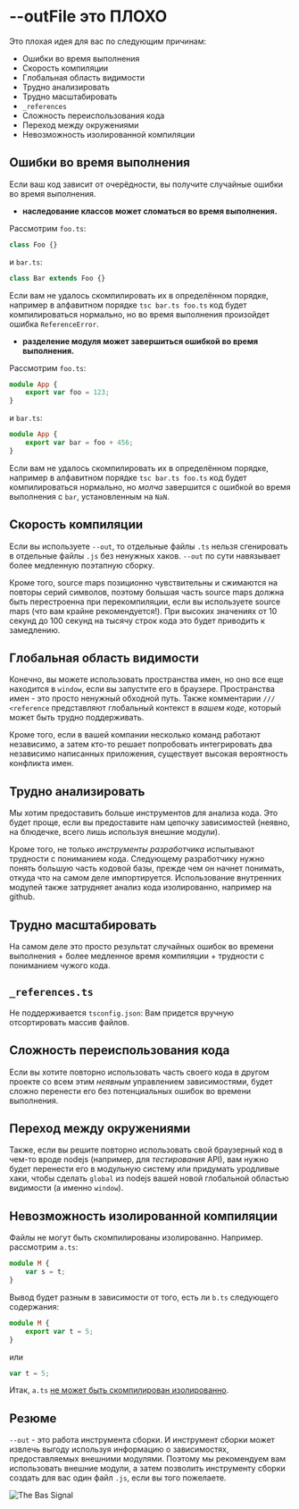 # --outFile это ПЛОХО

Это плохая идея для вас по следующим причинам:

-   Ошибки во время выполнения
-   Скорость компиляции
-   Глобальная область видимости
-   Трудно анализировать
-   Трудно масштабировать
-   `_references`
-   Сложность переиспользования кода
-   Переход между окружениями
-   Невозможность изолированной компиляции

## Ошибки во время выполнения

Если ваш код зависит от очерёдности, вы получите случайные ошибки во время выполнения.

-   **наследование классов может сломаться во время выполнения.**

Рассмотрим `foo.ts`:

```ts
class Foo {}
```

и `bar.ts`:

```ts
class Bar extends Foo {}
```

Если вам не удалось скомпилировать их в определённом порядке, например в алфавитном порядке `tsc bar.ts foo.ts` код будет компилироваться нормально, но во время выполнения произойдет ошибка `ReferenceError`.

-   **разделение модуля может завершиться ошибкой во время выполнения.**

Рассмотрим `foo.ts`:

```ts
module App {
    export var foo = 123;
}
```

и `bar.ts`:

```ts
module App {
    export var bar = foo + 456;
}
```

Если вам не удалось скомпилировать их в определённом порядке, например в алфавитном порядке `tsc bar.ts foo.ts` код будет компилироваться нормально, но _молча_ завершится с ошибкой во время выполнения с `bar`, установленным на `NaN`.

## Скорость компиляции

Если вы используете `--out`, то отдельные файлы `.ts` нельзя сгенировать в отдельные файлы `.js` без ненужных хаков. `--out` по сути навязывает более медленную поэтапную сборку.

Кроме того, source maps позиционно чувствительны и сжимаются на повторы серий символов, поэтому большая часть source maps должна быть перестроенна при перекомпиляции, если вы используете source maps (что вам крайне рекомендуется!). При высоких значениях от 10 секунд до 100 секунд на тысячу строк кода это будет приводить к замедлению.

## Глобальная область видимости

Конечно, вы можете использовать пространства имен, но оно все еще находится в `window`, если вы запустите его в браузере. Пространства имен - это просто ненужный обходной путь. Также комментарии `/// <reference` представляют глобальный контекст в _вашем коде_, который может быть трудно поддерживать.

Кроме того, если в вашей компании несколько команд работают независимо, а затем кто-то решает попробовать интегрировать два независимо написанных приложения, существует высокая вероятность конфликта имен.

## Трудно анализировать

Мы хотим предоставить больше инструментов для анализа кода. Это будет проще, если вы предоставите нам цепочку зависимостей (неявно, на блюдечке, всего лишь используя внешние модули).

Кроме того, не только _инструменты разработчика_ испытывают трудности с пониманием кода. Следующему разработчику нужно понять большую часть кодовой базы, прежде чем он начнет понимать, откуда что на самом деле импортируется. Использование внутренних модулей также затрудняет анализ кода изолированно, например на github.

## Трудно масштабировать

На самом деле это просто результат случайных ошибок во времени выполнения + более медленное время компиляции + трудности с пониманием чужого кода.

## `_references.ts`

Не поддерживается `tsconfig.json`: Вам придется вручную отсортировать массив файлов.

## Сложность переиспользования кода

Если вы хотите повторно использовать часть своего кода в другом проекте со всем этим _неявным_ управлением зависимостями, будет сложно перенести его без потенциальных ошибок во времени выполнения.

## Переход между окружениями

Также, если вы решите повторно использовать свой браузерный код в чем-то вроде nodejs (например, для _тестирования_ API), вам нужно будет перенести его в модульную систему или придумать уродливые хаки, чтобы сделать `global` из nodejs вашей новой глобальной областью видимости (а именно `window`).

## Невозможность изолированной компиляции

Файлы не могут быть скомпилированы изолированно. Например. рассмотрим `a.ts`:

```ts
module M {
    var s = t;
}
```

Вывод будет разным в зависимости от того, есть ли `b.ts` следующего содержания:

```ts
module M {
    export var t = 5;
}
```

или

```ts
var t = 5;
```

Итак, `a.ts` [не может быть скомпилирован изолированно](https://github.com/Microsoft/TypeScript/issues/2715).

## Резюме

`--out` - это работа инструмента сборки. И инструмент сборки может извлечь выгоду используя информацию о зависимостях, предоставляемых внешними модулями. Поэтому мы рекомендуем вам использовать внешние модули, а затем позволить инструменту сборки создать для вас один файл `.js`, если вы того пожелаете.

![The Bas Signal](https://pbs.twimg.com/media/CIRSOBmWsAQdzvP.jpg)
